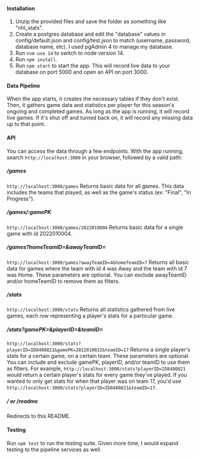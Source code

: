 #### Installation
1. Unzip the provided files and save the folder as something like "nhl_stats".
2. Create a postgres database and edit the "database" values in config/default.json and config/test.json to match (username, password, database name, etc). I used pgAdmin 4 to manage my database.
3. Run ```nvm use 14``` to switch to node version 14.
4. Run ```npm install```.
5. Run ```npm start``` to start the app. This will record live data to your database on port 5000 and open an API on port 3000.

#### Data Pipeline
When the app starts, it creates the necessary tables if they don't exist. Then, it gathers game data and statistics per player for this season's ongoing and completed games. As long as the app is running, it will record live games. If it's shut off and turned back on, it will record any missing data up to that point.

#### API
You can access the data through a few endpoints. With the app running, search ```http://localhost:3000``` in your browser, followed by a valid path:
##### /games
```http://localhost:3000/games```  Returns basic data for all games. This data includes the teams that played, as well as the game's status (ex: "Final", "In Progress").
##### /games/:gamePK
```http://localhost:3000/games/2022010004```  Returns basic data for a single game with id 2022010004.
##### /games?homeTeamID=&awayTeamID=
```http://localhost:3000/games?awayTeamID=4&homeTeamID=7```  Returns all basic data for games where the team with id 4 was Away and the team with id 7 was Home. These parameters are optional. You can exclude awayTeamID and/or homeTeamID to remove them as filters.
##### /stats
```http://localhost:3000/stats``` Returns all statistics gathered from live games, each row representing a player's stats for a particular game.
##### /stats?gamePK=&playerID=&teamID=
```http://localhost:3000/stats?playerID=ID8480821&gamePK=2022010022&teamID=17```  Returns a single player's stats for a certain game, on a certain team. These parameters are optional. You can include and exclude gamePK, playerID, and/or teamID to use them as filters. For example, ```http://localhost:3000/stats?playerID=ID8480821``` would return a certain player's stats for every game they've played. If you wanted to only get stats for when that player was on team 17, you'd use ```http://localhost:3000/stats?playerID=ID8480821&teamID=17```.
##### / or /readme
Redirects to this README.

#### Testing
Run ```npm test``` to run the testing suite. Given more time, I would expand testing to the pipeline services as well.
